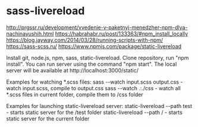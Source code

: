 # sass-livereload

http://prgssr.ru/development/vvedenie-v-paketnyj-menedzher-npm-dlya-nachinayushih.html
https://habrahabr.ru/post/133363/#npm_install_locally
https://blog.jayway.com/2014/03/28/running-scripts-with-npm/
https://sass-scss.ru/
https://www.npmjs.com/package/static-livereload

Install git, node.js, npm, sass, static-livereload. Clone repository, run "npm install". 
You can run server using the command "npm start".
The local server will be available at http://localhost:3000/static/

Examples for watching *.scss files:
	sass --watch input.scss output.css	 - watch input.scss, compile to output.css
	sass --watch .:./css				 - watch all *.scss files in current folder, compile them to /css folder
	
Examples for launching static-livereload server:
	static-livereload --path test		- starts static server for the /test folder
	static-livereload --path /			- starts static server for the current folder
